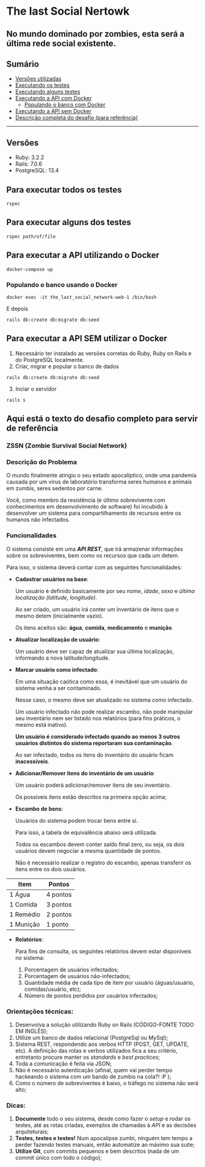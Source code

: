# The last Social Nertowk

No mundo dominado por zombies, esta será a última rede social existente.
---

## Sumário

- [Versões utilizadas](#versoes)
- [Executando os testes](#para-executar-todos-os-testes)
- [Executando alguns testes](#para-executar-alguns-dos-testes)
- [Executando a API com Docker](#para-executar-a-api-utilizando-o-docker)
  - [Populando o banco com Docker](#populando-o-banco-usando-o-docker)
- [Executando a API sem Docker](#para-executar-a-api-sem-utilizar-o-docker)
- [Descrição completa do desafio (para referência)](#description)
---

<a id="versoes"></a>
## Versões
- Ruby: 3.2.2
- Rails: 7.0.6
- PostgreSQL: 13.4

## Para executar todos os testes

```shell
rspec
```

## Para executar alguns dos testes

```shell
rspec path/of/file
```

## Para executar a API utilizando o Docker

```
docker-compose up
```
### Populando o banco usando o Docker
```shell
docker exec -it the_last_social_network-web-1 /bin/bash
```

E depois

```shell
rails db:create db:migrate db:seed
```

## Para executar a API SEM utilizar o Docker

1. Necessário ter instalado as versões corretas do Ruby, 
Ruby on Rails e do PostgreSQL localmente.
2. Criar, migrar e popular o banco de dados
```shell
rails db:create db:migrate db:seed
```
3. Inciar o servidor
```
rails s
```


## Aqui está o texto do desafio completo para servir de referência
### ZSSN (Zombie Survival Social Network)

<a id="description"><a/>
### Descrição do Problema

O mundo finalmente atingiu o seu estado apocalíptico, onde uma pandemia causada por um virus de laboratório transforma seres humanos e animais em zumbis, seres sedentos por carne.

Você, como membro da resistência (e último sobrevivente com conhecimentos em desenvolvimento de software) foi incubido à desenvolver um sistema para compartilhamento de recursos entre os humanos não infectados.

### Funcionalidades

O sistema consiste em uma ***API REST***, que irá armazenar informações sobre os sobreviventes, bem como os recursos que cada um detem.

Para isso, o sistema deverá contar com as seguintes funcionalidades:

- **Cadastrar usuários na base**:

  Um usuário é definido basicamente por seu *nome*, *idade*, *sexo* e *última localização (latitude, longitude)*.

  Ao ser criado, um usuário irá conter um inventário de itens que o mesmo detem (inicialmente vazio).

  Os itens aceitos são: **água**, **comida**, **medicamento** e **munição**.

- **Atualizar localização de usuário**:

  Um usuário deve ser capaz de atualizar sua última localização, informando a nova latitude/longitude.

- **Marcar usuário como infectado**:

  Em uma situação caótica como essa, é inevitável que um usuário do sistema venha a ser contaminado.

  Nesse caso, o mesmo deve ser atualizado no sistema como infectado.

  Um usuário infectado não pode realizar escambo, não pode manipular seu inventário nem ser listado nos relatórios (para fins práticos, o mesmo está inativo).

  **Um usuário é considerado infectado quando ao menos 3 outros usuários distintos do sistema reportaram sua contaminação**.

  Ao ser infectado, todos os itens do inventário do usuário ficam **inacessíveis**.

- **Adicionar/Remover itens do inventário de um usuário**:

  Um usuário poderá adicionar/remover itens de seu inventário.

  Os possíveis itens estão descritos na primeira opção acima;

- **Escambo de bens**:

  Usuários do sistema podem trocar bens entre si.

  Para isso, a tabela de equivalência abaixo será utilizada.

  Todos os escambos devem conter saldo final zero, ou seja, os dois usuários devem negociar a mesma quantidade de pontos.

  Não é necessário realizar o registro do escambo, apenas transferir os itens entre os dois usuários.

| Item      | Pontos   |
|-----------|----------|
| 1 Água    | 4 pontos |
| 1 Comida  | 3 pontos |
| 1 Remédio | 2 pontos |
| 1 Munição | 1 ponto  |

- **Relatórios**:

  Para fins de consulta, os seguintes relatórios devem estar disponíveis no sistema:
    1. Porcentagem de usuários infectados;
    2. Porcentagem de usuários não-infectados;
    3. Quantidade média de cada tipo de item por usuário (águas/usuário, comidas/usuário, etc);
    4. Número de pontos perdidos por usuários infectados;

### Orientações técnicas:

1. Desenvolva a solução utilizando Ruby on Rails (CÓDIGO-FONTE TODO EM INGLÊS);
2. Utilize um banco de dados relacional (PostgreSql ou MySql);
3. Sistema REST, respondendo aos verbos HTTP (POST, GET, UPDATE, etc). A definição das rotas e verbos utilizados fica a seu critério, entretanto procure manter os *standards* e *best practices*;
4. Toda a comunicação é feita via JSON;
5. Não é necessário autenticação (afinal, quem vai perder tempo hackeando o sistema com um bando de zumbis na cola?! :P );
6. Como o número de sobreviventes é baixo, o tráfego no sistema não será alto;

### Dicas:

1. **Documente** todo o seu sistema, desde como fazer o *setup* e rodar os testes, até as rotas criadas, exemplos de chamadas à *API* e as decisões arquiteturais;
2. **Testes, testes e testes!** Num apocalipse zumbi, ninguém tem tempo a perder fazendo testes manuais, então automatize ao máximo sua suite;
3. **Utilize Git**, com commits pequenos e bem descritos (nada de um commit único com todo o código);

